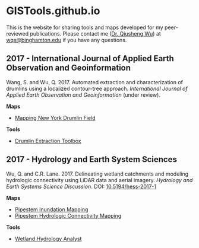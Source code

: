 # GISTools.github.io
This is the website for sharing tools and maps developed for my peer-reviewed publications. Please contact me (<a href="http://wetlands.io/">Dr. Qiusheng Wu</a>) at <a href="mailto:wqs@binghamton.edu">wqs@binghamton.edu</a> if you have any questions.


<h2 id="drumlin">2017 - International Journal of Applied Earth Observation and Geoinformation</h2>

Wang, S. and Wu, Q. 2017. Automated extraction and characterization of drumlins using a localized contour-tree approach. *International Journal of Applied Earth Observation and Geoinformation* (under review).

**Maps**

* [Mapping New York Drumlin Field](http://wetlands.io/maps/inundation.html)

**Tools**

* [Drumlin Extraction Toolbox](https://goo.gl/forms/V1VfaWOnRvGmkDsx2)

<h2 id="wetland-connectivity">2017 - Hydrology and Earth System Sciences</h2>

Wu, Q. and C.R. Lane. 2017. Delineating wetland catchments and modeling hydrologic connectivity using LiDAR data and aerial imagery. *Hydrology and Earth Systems Science Discussion*. DOI: [10.5194/hess-2017-1](http://dx.doi.org/10.5194/hess-2017-1)

**Maps**

* [Pipestem Inundation Mapping](http://wetlands.io/maps/inundation.html)
* [Pipestem Hydrologic Connectivity Mapping](http://wetlands.io/maps/connectivity.html)

**Tools**

* [Wetland Hydrology Analyst](https://goo.gl/forms/6Oy0uWODT6YtSisI2)
